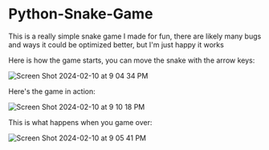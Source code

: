 # Python-Snake-Game
This is a really simple snake game I made for fun, there are likely many bugs and ways it could be optimized better, but I'm just happy it works

Here is how the game starts, you can move the snake with the arrow keys:

![Screen Shot 2024-02-10 at 9 04 34 PM](https://github.com/drewstephenson/Python-Snake-Game/assets/116836139/2f03a270-2133-41a8-95de-eef561152a15)

Here's the game in action:

![Screen Shot 2024-02-10 at 9 10 18 PM](https://github.com/drewstephenson/Python-Snake-Game/assets/116836139/6e1970cd-becf-4401-8c6c-7a5a7c0a6ceb)

This is what happens when you game over:

![Screen Shot 2024-02-10 at 9 05 41 PM](https://github.com/drewstephenson/Python-Snake-Game/assets/116836139/9b86c670-c8ed-4cbc-a304-74246426b420)


